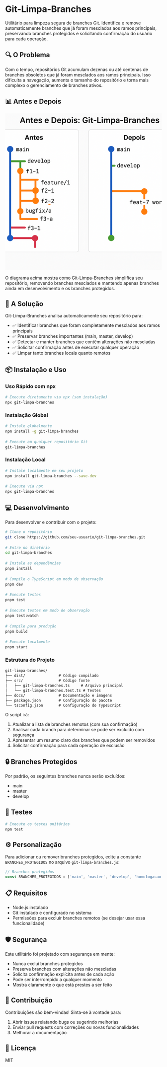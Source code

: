# Git-Limpa-Branches

Utilitário para limpeza segura de branches Git. Identifica e remove automaticamente branches que já foram mesclados aos ramos principais, preservando branches protegidos e solicitando confirmação do usuário para cada operação.

## 🔍 O Problema

Com o tempo, repositórios Git acumulam dezenas ou até centenas de branches obsoletos que já foram mesclados aos ramos principais. Isso dificulta a navegação, aumenta o tamanho do repositório e torna mais complexo o gerenciamento de branches ativos.

## 📊 Antes e Depois

![Visualização: Antes e Depois do Git-Limpa-Branches](./docs/images/git-limpa-branches-visualization.png)

O diagrama acima mostra como Git-Limpa-Branches simplifica seu repositório, removendo branches mesclados e mantendo apenas branches ainda em desenvolvimento e os branches protegidos.

## 🚀 A Solução

Git-Limpa-Branches analisa automaticamente seu repositório para:

- ✅ Identificar branches que foram completamente mesclados aos ramos principais
- ✅ Preservar branches importantes (main, master, develop)
- ✅ Detectar e manter branches que contêm alterações não mescladas
- ✅ Solicitar confirmação antes de executar qualquer operação
- ✅ Limpar tanto branches locais quanto remotos

## 📦 Instalação e Uso

### Uso Rápido com npx

```bash
# Execute diretamente via npx (sem instalação)
npx git-limpa-branches
```

### Instalação Global

```bash
# Instale globalmente
npm install -g git-limpa-branches

# Execute em qualquer repositório Git
git-limpa-branches
```

### Instalação Local

```bash
# Instale localmente em seu projeto
npm install git-limpa-branches --save-dev

# Execute via npx
npx git-limpa-branches
```

## 💻 Desenvolvimento

Para desenvolver e contribuir com o projeto:

```bash
# Clone o repositório
git clone https://github.com/seu-usuario/git-limpa-branches.git

# Entre no diretório
cd git-limpa-branches

# Instale as dependências
pnpm install

# Compile o TypeScript em modo de observação
pnpm dev

# Execute testes
pnpm test

# Execute testes em modo de observação
pnpm test:watch

# Compile para produção
pnpm build

# Execute localmente
pnpm start
```

### Estrutura do Projeto

```
git-limpa-branches/
├── dist/               # Código compilado
├── src/                # Código fonte
│   ├── git-limpa-branches.ts     # Arquivo principal
│   └── git-limpa-branches.test.ts # Testes
├── docs/               # Documentação e imagens
├── package.json        # Configuração do pacote
└── tsconfig.json       # Configuração do TypeScript
```

O script irá:

1. Atualizar a lista de branches remotos (com sua confirmação)
2. Analisar cada branch para determinar se pode ser excluído com segurança
3. Apresentar um resumo claro dos branches que podem ser removidos
4. Solicitar confirmação para cada operação de exclusão

## 🔒 Branches Protegidos

Por padrão, os seguintes branches nunca serão excluídos:

- main
- master
- develop

## 🧪 Testes

```bash
# Execute os testes unitários
npm test
```

## ⚙️ Personalização

Para adicionar ou remover branches protegidos, edite a constante `BRANCHES_PROTEGIDOS` no arquivo `git-limpa-branches.js`:

```javascript
// Branches protegidos
const BRANCHES_PROTEGIDOS = ['main', 'master', 'develop', 'homologacao'];
```

## 📋 Requisitos

- Node.js instalado
- Git instalado e configurado no sistema
- Permissões para excluir branches remotos (se desejar usar essa funcionalidade)

## 🛡️ Segurança

Este utilitário foi projetado com segurança em mente:

- Nunca exclui branches protegidos
- Preserva branches com alterações não mescladas
- Solicita confirmação explícita antes de cada ação
- Pode ser interrompido a qualquer momento
- Mostra claramente o que está prestes a ser feito

## 🤝 Contribuição

Contribuições são bem-vindas! Sinta-se à vontade para:

1. Abrir issues relatando bugs ou sugerindo melhorias
2. Enviar pull requests com correções ou novas funcionalidades
3. Melhorar a documentação

## 📝 Licença

MIT